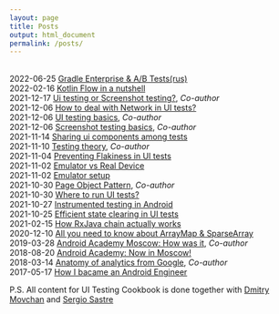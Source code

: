 ```yaml
---
layout: page
title: Posts
output: html_document
permalink: /posts/
---
```


<br>2022-06-25 [Gradle Enterprise & A/B Tests(rus)](https://telegra.ph/Gradle-Enterprise--AAB-Tests-06-25)
<br>2022-02-16 [Kotlin Flow in a nutshell](https://medium.com/proandroiddev/kotlin-coroutines-flow-in-a-nutshell-90399fc9aed7)
<br>2021-12-17 [Ui testing or Screenshot testing?](https://android-ui-testing.github.io/Cookbook/basics/ui_tests_vs_snapshot_tests/), _Co-author_
<br>2021-12-06 [How to deal with Network in UI tests?](https://android-ui-testing.github.io/Cookbook/practices/network/)
<br>2021-12-06 [UI testing basics](https://android-ui-testing.github.io/Cookbook/basics/ui_testing/), _Co-author_
<br>2021-12-06 [Screenshot testing basics](https://android-ui-testing.github.io/Cookbook/basics/screenshot_testing/), _Co-author_
<br>2021-11-14 [Sharing ui components among tests](https://android-ui-testing.github.io/Cookbook/practices/shared_test_components/)
<br>2021-11-10 [Testing theory](https://android-ui-testing.github.io/Cookbook/basics/testing_theory/), _Co-author_
<br>2021-11-04 [Preventing Flakiness in UI tests](https://android-ui-testing.github.io/Cookbook/practices/flakiness/)
<br>2021-11-02 [Emulator vs Real Device](https://android-ui-testing.github.io/Cookbook/practices/emulator_vs_real_device/)
<br>2021-11-02 [Emulator setup](https://android-ui-testing.github.io/Cookbook/practices/emulator_setup/)
<br>2021-10-30 [Page Object Pattern](https://android-ui-testing.github.io/Cookbook/practices/test_runners_review/), _Co-author_
<br>2021-10-30 [Where to run UI tests?](https://android-ui-testing.github.io/Cookbook/practices/test_runners_review/)
<br>2021-10-27 [Instrumented testing in Android](https://android-ui-testing.github.io/Cookbook/basics/instrumented_testing_basics/)
<br>2021-10-25 [Efficient state clearing in UI tests](https://android-ui-testing.github.io/Cookbook/practices/state_clearing/)
<br>2021-02-15 [How RxJava chain actually works](https://proandroiddev.com/how-rxjava-chain-actually-works-2800692f7e13)
<br>2020-12-10 [All you need to know about ArrayMap & SparseArray](https://proandroiddev.com/all-you-need-to-know-about-arraymap-sparsearray-49759c2ecbf9) 
<br>2019-03-28 [Android Academy Moscow: How was it](https://habr.com/ru/company/avito/blog/445586/), _Co-author_
<br>2018-08-20 [Android Academy: Now in Moscow!](https://habr.com/ru/post/420573/)
<br>2018-03-14 [Anatomy of analytics from Google](https://proandroiddev.com/anatomy-of-analytics-from-google-e107fff107ab), _Co-author_
<br>2017-05-17 [How I bacame an Android Engineer](https://habr.com/ru/post/328888/)

P.S. All content for UI Testing Cookbook is done together with [Dmitry Movchan](https://github.com/v1sar) and [Sergio Sastre](https://github.com/sergio-sastre)
